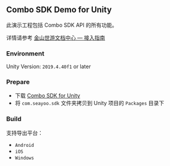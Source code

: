 ## Combo SDK Demo for Unity

此演示工程包括 Combo SDK API 的所有功能。

详情请参考 [金山世游文档中心 — 接入指南](https://docs.seayoo.com/combo/tutorial/start/)

### Environment

Unity Version: `2019.4.40f1` or later

### Prepare

- 下载 [Combo SDK for Unity](https://docs.seayoo.com/combo/releases/unity/)
- 将 `com.seayoo.sdk` 文件夹拷贝到 Unity 项目的 `Packages` 目录下

### Build

支持导出平台：
- `Android`
- `iOS` 
- `Windows`
